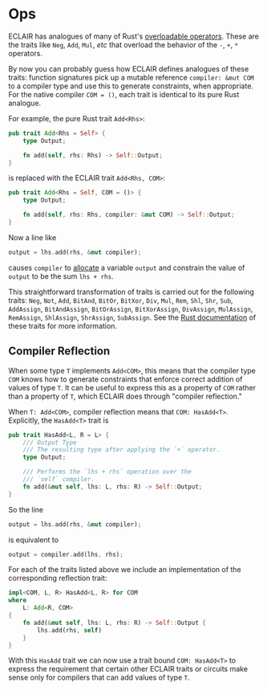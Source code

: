 # Ops

ECLAIR has analogues of many of Rust's [overloadable operators](https://doc.rust-lang.org/rust-by-example/trait/ops.html). These are the traits like `Neg`, `Add`, `Mul`, *etc* that overload the behavior of the `-`, `+`, `*` operators. 

By now you can probably guess how ECLAIR defines analogues of these traits: function signatures pick up a mutable reference `compiler: &mut COM` to a compiler type and use this to generate constraints, when appropriate. For the native compiler `COM = ()`, each trait is identical to its pure Rust analogue. 

For example, the pure Rust trait `Add<Rhs>`:
```rust
pub trait Add<Rhs = Self> {
    type Output;

    fn add(self, rhs: Rhs) -> Self::Output;
}
```
is replaced with the ECLAIR trait `Add<Rhs, COM>`:
```rust
pub trait Add<Rhs = Self, COM = ()> {
    type Output;

    fn add(self, rhs: Rhs, compiler: &mut COM) -> Self::Output;
}
```
Now a line like
```rust
output = lhs.add(rhs, &mut compiler);
```
causes `compiler` to [allocate](../alloc.md) a variable `output` and constrain the value of `output` to be the sum `lhs + rhs`.

This straightforward transformation of traits is carried out for the following traits: `Neg`, `Not`, `Add`, `BitAnd`, `BitOr`, `BitXor`, `Div`, `Mul`, `Rem`, `Shl`, `Shr`, `Sub`, `AddAssign`, `BitAndAssign`, `BitOrAssign`, `BitXorAssign`, `DivAssign`, `MulAssign`, `RemAssign`, `ShlAssign`, `ShrAssign`, `SubAssign`. See the [Rust documentation](https://doc.rust-lang.org/core/ops/index.html) of these traits for more information.

## Compiler Reflection

When some type `T` implements `Add<COM>`, this means that the compiler type `COM` knows how to generate constraints that enforce correct addition of values of type `T`. It can be useful to express this as a property of `COM` rather than a property of `T`, which ECLAIR does through "compiler reflection." 

When `T: Add<COM>`, compiler reflection means that `COM: HasAdd<T>`. Explicitly, the `HasAdd<T>` trait is
```rust
pub trait HasAdd<L, R = L> {
    /// Output Type
    /// The resulting type after applying the `+` operator.
    type Output;

    /// Performs the `lhs + rhs` operation over the
    /// `self` compiler.
    fn add(&mut self, lhs: L, rhs: R) -> Self::Output;
}
```
So the line
```rust
output = lhs.add(rhs, &mut compiler);
```
is equivalent to
```rust
output = compiler.add(lhs, rhs);
```

For each of the traits listed above we include an implementation of the corresponding reflection trait:
```rust 
impl<COM, L, R> HasAdd<L, R> for COM
where
    L: Add<R, COM>
{
    fn add(&mut self, lhs: L, rhs: R) -> Self::Output {
        lhs.add(rhs, self)
    }
}
```
With this `HasAdd` trait we can now use a trait bound `COM: HasAdd<T>` to express the requirement that certain other ECLAIR traits or circuits make sense only for compilers that can add values of type `T`.